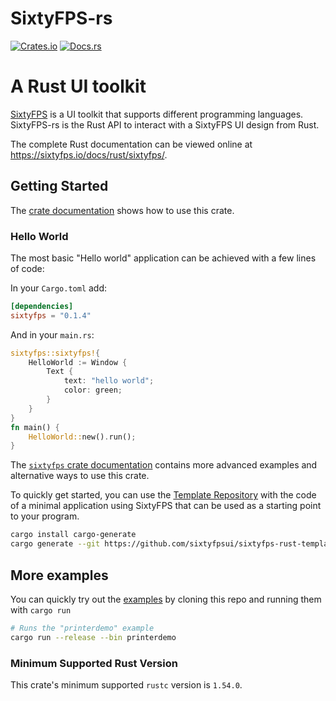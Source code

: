 # SixtyFPS-rs

[![Crates.io](https://img.shields.io/crates/v/sixtyfps)](https://crates.io/crates/sixtyfps)
[![Docs.rs](https://docs.rs/sixtyfps/badge.svg)](https://docs.rs/sixtyfps)

# A Rust UI toolkit

[SixtyFPS](https://sixtyfps.io/) is a UI toolkit that supports different programming languages.
SixtyFPS-rs is the Rust API to interact with a SixtyFPS UI design from Rust.

The complete Rust documentation can be viewed online at https://sixtyfps.io/docs/rust/sixtyfps/.

## Getting Started

The [crate documentation](https://sixtyfps.io/docs/rust/sixtyfps/) shows how to use this crate.

### Hello World

The most basic "Hello world" application can be achieved with a few lines of code:

In your `Cargo.toml` add:

```toml
[dependencies]
sixtyfps = "0.1.4"
```

And in your `main.rs`:

```rust
sixtyfps::sixtyfps!{
    HelloWorld := Window {
        Text {
            text: "hello world";
            color: green;
        }
    }
}
fn main() {
    HelloWorld::new().run();
}
```

The [`sixtyfps` crate documentation](https://sixtyfps.io/docs/rust/sixtyfps/)
contains more advanced examples and alternative ways to use this crate.

To quickly get started, you can use the [Template Repository](https://github.com/sixtyfpsui/sixtyfps-rust-template) with
the code of a minimal application using SixtyFPS that can be used as a starting point to your program.

```bash
cargo install cargo-generate
cargo generate --git https://github.com/sixtyfpsui/sixtyfps-rust-template
```

## More examples

You can quickly try out the [examples](/examples) by cloning this repo and running them with `cargo run`

```sh
# Runs the "printerdemo" example
cargo run --release --bin printerdemo
```

### Minimum Supported Rust Version

 This crate's minimum supported `rustc` version is `1.54.0`.
